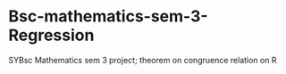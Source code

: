 # Bsc-mathematics-sem-3-Regression
SYBsc Mathematics sem 3 project; theorem on congruence relation on R
